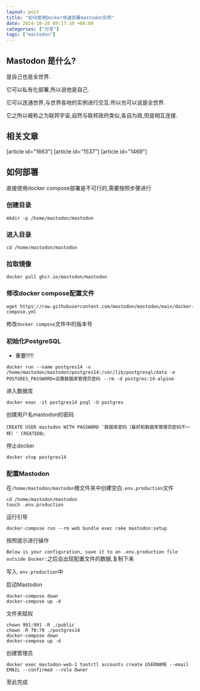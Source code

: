 ```yaml
---
layout: post
title: "如何使用Docker快速部署mastodon实例"
date: 2024-10-28 09:17:10 +08:00
categories: ["分享"]
tags: ["mastodon"]
---
```


## Mastodon 是什么?

是自己也是全世界.

它可以私有化部署,所以说他是自己.

它可以连通世界,与世界各地的实例进行交互.所以也可以说是全世界.

它之所以被称之为联邦宇宙,自然与联邦政府类似,各自为政,但是相互连接.
## 相关文章
[article id="1663"]
[article id="1537"]
[article id="1469"]
## 如何部署
直接使用docker compose部署是不可行的,需要按照步骤进行

### 创建目录

```
mkdir -p /home/mastodon/mastodon
```

### 进入目录

```
cd /home/mastodon/mastodon
```
### 拉取镜像

```
docker pull ghcr.io/mastodon/mastodon
```

### 修改docker compose配置文件

```
wget https://raw.githubusercontent.com/mastodon/mastodon/main/docker-compose.yml
```

修改`docker compose`文件中的版本号

### 初始化PostgreSQL

- 重要!!!!!

```
docker run --name postgres14 -v /home/mastodon/mastodon/postgres14:/var/lib/postgresql/data -e   POSTGRES_PASSWORD=设置数据库管理员密码 --rm -d postgres:14-alpine
```

进入数据库

```
docker exec -it postgres14 psql -U postgres
```

创建用户名mastodon的密码

```
CREATE USER mastodon WITH PASSWORD '数据库密码（最好和数据库管理员密码不一样）' CREATEDB;
```

停止docker

```
docker stop postgres14
```

### 配置Mastodon

在`/home/mastodon/mastodon`根文件夹中创建空白`.env.production`文件

```
cd /home/mastodon/mastodon
touch .env.production
```

运行引导

```
docker-compose run --rm web bundle exec rake mastodon:setup
```

按照提示进行操作

`Below is your configuration, save it to an .env.production file outside Docker:`之后会出现配置文件的数据,复制下来

写入`.env.production`中

启动Mastodon

```
docker-compose down
docker-compose up -d
```

文件夹赋权

```
chown 991:991 -R ./public
chown -R 70:70 ./postgres14
docker-compose down
docker-compose up -d
```

创建管理员
```
docker exec mastodon-web-1 tootctl accounts create USERNAME --email EMAIL --confirmed --role Owner
```
至此完成